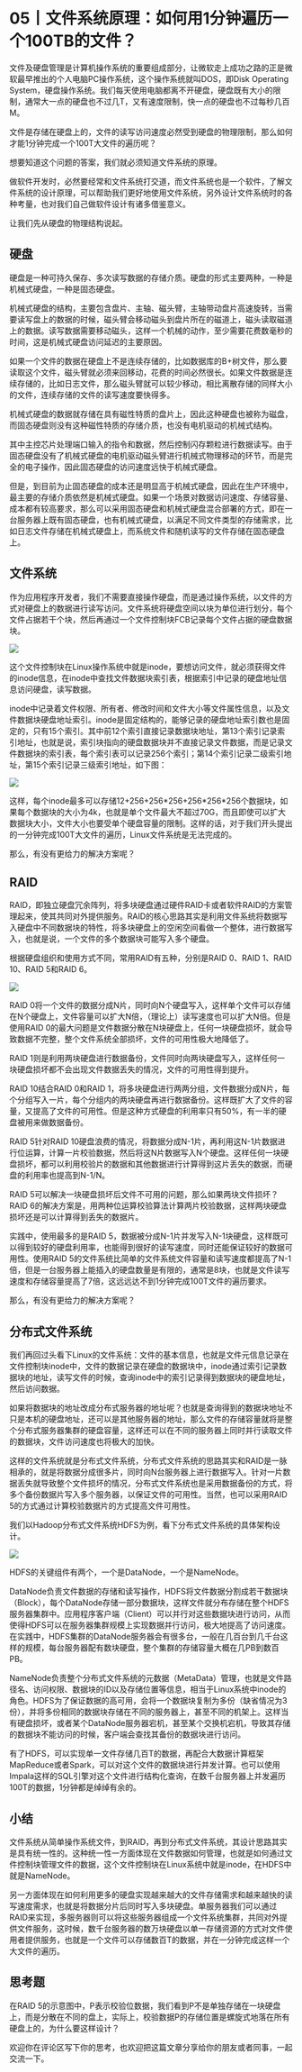 # 05丨文件系统原理：如何用1分钟遍历一个100TB的文件？

文件及硬盘管理是计算机操作系统的重要组成部分，让微软走上成功之路的正是微软最早推出的个人电脑PC操作系统，这个操作系统就叫DOS，即Disk Operating System，硬盘操作系统。我们每天使用电脑都离不开硬盘，硬盘既有大小的限制，通常大一点的硬盘也不过几T，又有速度限制，快一点的硬盘也不过每秒几百M。

文件是存储在硬盘上的，文件的读写访问速度必然受到硬盘的物理限制，那么如何才能1分钟完成一个100T大文件的遍历呢？

想要知道这个问题的答案，我们就必须知道文件系统的原理。

做软件开发时，必然要经常和文件系统打交道，而文件系统也是一个软件，了解文件系统的设计原理，可以帮助我们更好地使用文件系统，另外设计文件系统时的各种考量，也对我们自己做软件设计有诸多借鉴意义。

让我们先从硬盘的物理结构说起。

## 硬盘

硬盘是一种可持久保存、多次读写数据的存储介质。硬盘的形式主要两种，一种是机械式硬盘，一种是固态硬盘。

机械式硬盘的结构，主要包含盘片、主轴、磁头臂，主轴带动盘片高速旋转，当需要读写盘上的数据的时候，磁头臂会移动磁头到盘片所在的磁道上，磁头读取磁道上的数据。读写数据需要移动磁头，这样一个机械的动作，至少需要花费数毫秒的时间，这是机械式硬盘访问延迟的主要原因。

<!-- [[[read_end]]] -->

如果一个文件的数据在硬盘上不是连续存储的，比如数据库的B+树文件，那么要读取这个文件，磁头臂就必须来回移动，花费的时间必然很长。如果文件数据是连续存储的，比如日志文件，那么磁头臂就可以较少移动，相比离散存储的同样大小的文件，连续存储的文件的读写速度要快得多。

机械式硬盘的数据就存储在具有磁性特质的盘片上，因此这种硬盘也被称为磁盘，而固态硬盘则没有这种磁性特质的存储介质，也没有电机驱动的机械式结构。

其中主控芯片处理端口输入的指令和数据，然后控制闪存颗粒进行数据读写。由于固态硬盘没有了机械式硬盘的电机驱动磁头臂进行机械式物理移动的环节，而是完全的电子操作，因此固态硬盘的访问速度远快于机械式硬盘。

但是，到目前为止固态硬盘的成本还是明显高于机械式硬盘，因此在生产环境中，最主要的存储介质依然是机械式硬盘。如果一个场景对数据访问速度、存储容量、成本都有较高要求，那么可以采用固态硬盘和机械式硬盘混合部署的方式，即在一台服务器上既有固态硬盘，也有机械式硬盘，以满足不同文件类型的存储需求，比如日志文件存储在机械式硬盘上，而系统文件和随机读写的文件存储在固态硬盘上。

## 文件系统

作为应用程序开发者，我们不需要直接操作硬盘，而是通过操作系统，以文件的方式对硬盘上的数据进行读写访问。文件系统将硬盘空间以块为单位进行划分，每个文件占据若干个块，然后再通过一个文件控制块FCB记录每个文件占据的硬盘数据块。

![](<https://static001.geekbang.org/resource/image/fd/fc/fd01187215f71c82a0531c98d39442fc.png>)<br>

 这个文件控制块在Linux操作系统中就是inode，要想访问文件，就必须获得文件的inode信息，在inode中查找文件数据块索引表，根据索引中记录的硬盘地址信息访问硬盘，读写数据。

inode中记录着文件权限、所有者、修改时间和文件大小等文件属性信息，以及文件数据块硬盘地址索引。inode是固定结构的，能够记录的硬盘地址索引数也是固定的，只有15个索引。其中前12个索引直接记录数据块地址，第13个索引记录索引地址，也就是说，索引块指向的硬盘数据块并不直接记录文件数据，而是记录文件数据块的索引表，每个索引表可以记录256个索引；第14个索引记录二级索引地址，第15个索引记录三级索引地址，如下图：

![](<https://static001.geekbang.org/resource/image/30/37/30e8aaa432b315e5b16a06a787ff0437.jpg>)<br>

 这样，每个inode最多可以存储12+256+256\*256+256\*256\*256个数据块，如果每个数据块的大小为4k，也就是单个文件最大不超过70G，而且即使可以扩大数据块大小，文件大小也要受单个硬盘容量的限制。这样的话，对于我们开头提出的一分钟完成100T大文件的遍历，Linux文件系统是无法完成的。

那么，有没有更给力的解决方案呢？

## RAID

RAID，即独立硬盘冗余阵列，将多块硬盘通过硬件RAID卡或者软件RAID的方案管理起来，使其共同对外提供服务。RAID的核心思路其实是利用文件系统将数据写入硬盘中不同数据块的特性，将多块硬盘上的空闲空间看做一个整体，进行数据写入，也就是说，一个文件的多个数据块可能写入多个硬盘。

根据硬盘组织和使用方式不同，常用RAID有五种，分别是RAID 0、RAID 1、RAID 10、RAID 5和RAID 6。

![](<https://static001.geekbang.org/resource/image/32/0b/327bcad9c707d4256c98ffeb88f76f0b.jpg>)<br>

 RAID 0将一个文件的数据分成N片，同时向N个硬盘写入，这样单个文件可以存储在N个硬盘上，文件容量可以扩大N倍，（理论上）读写速度也可以扩大N倍。但是使用RAID 0的最大问题是文件数据分散在N块硬盘上，任何一块硬盘损坏，就会导致数据不完整，整个文件系统全部损坏，文件的可用性极大地降低了。

RAID 1则是利用两块硬盘进行数据备份，文件同时向两块硬盘写入，这样任何一块硬盘损坏都不会出现文件数据丢失的情况，文件的可用性得到提升。

RAID 10结合RAID 0和RAID 1，将多块硬盘进行两两分组，文件数据分成N片，每个分组写入一片，每个分组内的两块硬盘再进行数据备份。这样既扩大了文件的容量，又提高了文件的可用性。但是这种方式硬盘的利用率只有50%，有一半的硬盘被用来做数据备份。

RAID 5针对RAID 10硬盘浪费的情况，将数据分成N-1片，再利用这N-1片数据进行位运算，计算一片校验数据，然后将这N片数据写入N个硬盘。这样任何一块硬盘损坏，都可以利用校验片的数据和其他数据进行计算得到这片丢失的数据，而硬盘的利用率也提高到N-1/N。

RAID 5可以解决一块硬盘损坏后文件不可用的问题，那么如果两块文件损坏？RAID 6的解决方案是，用两种位运算校验算法计算两片校验数据，这样两块硬盘损坏还是可以计算得到丢失的数据片。

实践中，使用最多的是RAID 5，数据被分成N-1片并发写入N-1块硬盘，这样既可以得到较好的硬盘利用率，也能得到很好的读写速度，同时还能保证较好的数据可用性。使用RAID 5的文件系统比简单的文件系统文件容量和读写速度都提高了N-1倍，但是一台服务器上能插入的硬盘数量是有限的，通常是8块，也就是文件读写速度和存储容量提高了7倍，这远远达不到1分钟完成100T文件的遍历要求。

那么，有没有更给力的解决方案呢？

## 分布式文件系统

我们再回过头看下Linux的文件系统：文件的基本信息，也就是文件元信息记录在文件控制块inode中，文件的数据记录在硬盘的数据块中，inode通过索引记录数据块的地址，读写文件的时候，查询inode中的索引记录得到数据块的硬盘地址，然后访问数据。

如果将数据块的地址改成分布式服务器的地址呢？也就是查询得到的数据块地址不只是本机的硬盘地址，还可以是其他服务器的地址，那么文件的存储容量就将是整个分布式服务器集群的硬盘容量，这样还可以在不同的服务器上同时并行读取文件的数据块，文件访问速度也将极大的加快。

这样的文件系统就是分布式文件系统，分布式文件系统的思路其实和RAID是一脉相承的，就是将数据分成很多片，同时向N台服务器上进行数据写入。针对一片数据丢失就导致整个文件损坏的情况，分布式文件系统也是采用数据备份的方式，将多个备份数据片写入多个服务器，以保证文件的可用性。当然，也可以采用RAID 5的方式通过计算校验数据片的方式提高文件可用性。

我们以Hadoop分布式文件系统HDFS为例，看下分布式文件系统的具体架构设计。

![](<https://static001.geekbang.org/resource/image/a6/eb/a67d5e95c3ed1f6261649ae346e9aaeb.png>)<br>

 HDFS的关键组件有两个，一个是DataNode，一个是NameNode。

DataNode负责文件数据的存储和读写操作，HDFS将文件数据分割成若干数据块（Block），每个DataNode存储一部分数据块，这样文件就分布存储在整个HDFS服务器集群中。应用程序客户端（Client）可以并行对这些数据块进行访问，从而使得HDFS可以在服务器集群规模上实现数据并行访问，极大地提高了访问速度。在实践中，HDFS集群的DataNode服务器会有很多台，一般在几百台到几千台这样的规模，每台服务器配有数块硬盘，整个集群的存储容量大概在几PB到数百PB。

NameNode负责整个分布式文件系统的元数据（MetaData）管理，也就是文件路径名、访问权限、数据块的ID以及存储位置等信息，相当于Linux系统中inode的角色。HDFS为了保证数据的高可用，会将一个数据块复制为多份（缺省情况为3份），并将多份相同的数据块存储在不同的服务器上，甚至不同的机架上。这样当有硬盘损坏，或者某个DataNode服务器宕机，甚至某个交换机宕机，导致其存储的数据块不能访问的时候，客户端会查找其备份的数据块进行访问。

有了HDFS，可以实现单一文件存储几百T的数据，再配合大数据计算框架MapReduce或者Spark，可以对这个文件的数据块进行并发计算。也可以使用Impala这样的SQL引擎对这个文件进行结构化查询，在数千台服务器上并发遍历100T的数据，1分钟都是绰绰有余的。

## 小结

文件系统从简单操作系统文件，到RAID，再到分布式文件系统，其设计思路其实是具有统一性的。这种统一性一方面体现在文件数据如何管理，也就是如何通过文件控制块管理文件的数据，这个文件控制块在Linux系统中就是inode，在HDFS中就是NameNode。

另一方面体现在如何利用更多的硬盘实现越来越大的文件存储需求和越来越快的读写速度需求，也就是将数据分片后同时写入多块硬盘。单服务器我们可以通过RAID来实现，多服务器则可以将这些服务器组成一个文件系统集群，共同对外提供文件服务，这时候，数千台服务器的数万块硬盘以单一存储资源的方式对文件使用者提供服务，也就是一个文件可以存储数百T的数据，并在一分钟完成这样一个大文件的遍历。

## 思考题

在RAID 5的示意图中，P表示校验位数据，我们看到P不是单独存储在一块硬盘上，而是分散在不同的盘上，实际上，校验数据P的存储位置是螺旋式地落在所有硬盘上的，为什么要这样设计？

欢迎你在评论区写下你的思考，也欢迎把这篇文章分享给你的朋友或者同事，一起交流一下。

